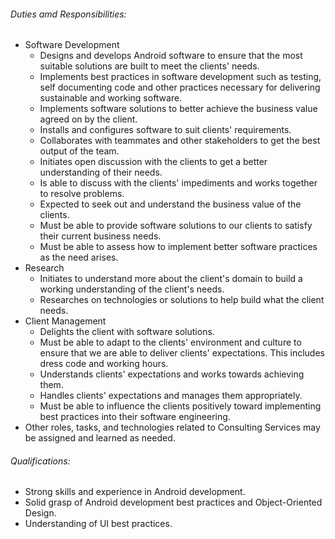 <!-- ---
layout:       jobs
class:        job
title:        "Android Software Engineer"
photo: "https://www.orangeandbronze.com/assets/images/fb-careers.png"
description:  Android Software Engineer assumes the role of developer and consultant, which involves implementing, assisting and advising clients in the field of Android software development. 
date:         2018-04-03 16:42:00 +0800
categories:   jobs
--- -->
<!-- Do not leave new lines after each element. Elements after new lines will not be rendered. -->
<h6 class="-dark">Duties amd Responsibilities:</h6>
<ul>
    <li>Software Development
        <ul>
            <li>Designs and develops Android software to ensure that the most suitable solutions are built to meet the clients' needs.</li>
            <li>Implements best practices in software development such as testing, self documenting code and other practices necessary for delivering sustainable and working software.</li>
            <li>Implements software solutions to better achieve the business value agreed on by the client.</li>
            <li>Installs and configures software to suit clients' requirements.</li>
            <li>Collaborates with teammates and other stakeholders to get the best output of the team.</li>
            <li>Initiates open discussion with the clients to get a better understanding of their needs.</li>
            <li>Is able to discuss with the clients' impediments and works together to resolve problems.</li>
            <li>Expected to seek out and understand the business value of the clients.</li>
            <li>Must be able to provide software solutions to our clients to satisfy their current business needs.</li>
            <li>Must be able to assess how to implement better software practices as the need arises.</li>
        </ul>
    </li>
    <li>Research
        <ul>
            <li>Initiates to understand more about the client's domain to build a working understanding of the client's needs.</li>
            <li>Researches on technologies or solutions to help build what the client needs.</li>
        </ul>
    </li>
    <li>Client Management
        <ul>
            <li>Delights the client with software solutions.</li>
            <li>Must be able to adapt to the clients' environment and culture to ensure that we are able to deliver clients' expectations. This includes dress code and working hours.</li>
            <li>Understands clients' expectations and works towards achieving them.</li>
            <li>Handles clients' expectations and manages them appropriately.</li>
            <li>Must be able to influence the clients positively toward implementing best practices into their software engineering.</li>
        </ul>
    </li>
    <li>Other roles, tasks, and technologies related to Consulting Services may be assigned and learned as needed.</li>
</ul>
<h6 class="-dark">Qualifications:</h6>
<ul>
	<li>Strong skills and experience in Android development.</li>
	<li>Solid grasp of Android development best practices and Object-Oriented Design.</li>
	<li>Understanding of UI best practices.</li>
</ul>